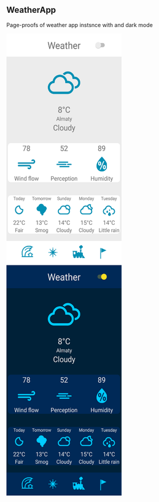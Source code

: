 ## WeatherApp
Page-proofs of weather app instsnce with <include/> and dark mode

<img src="https://github.com/RuslanPark/ITMO-android-course/blob/master/WeatherApp/Screenshot_WeatherApp_Light.png" width="300" height="600">    <img src="https://github.com/RuslanPark/ITMO-android-course/blob/master/WeatherApp/Screenshot_WeatherApp_Dark.png" width="300" height="600">
